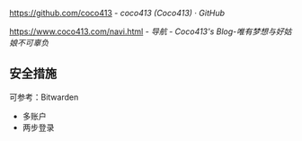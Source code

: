 https://github.com/coco413 - *coco413 (Coco413) · GitHub*

https://www.coco413.com/navi.html - *导航 - Coco413's Blog-唯有梦想与好姑娘不可辜负*

## 安全措施

可参考：Bitwarden

- 多账户
- 两步登录
